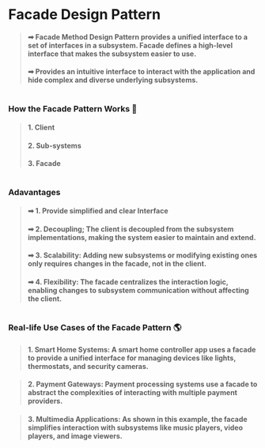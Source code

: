 
# Facade Design Pattern
> #### ➡ Facade Method Design Pattern provides a unified interface to a set of interfaces in a subsystem. Facade defines a high-level interface that makes the subsystem easier to use. 
> #### ➡ Provides an intuitive interface to interact with the application and hide complex and diverse underlying subsystems.
#
### How the Facade Pattern Works 🔧
> #### 1. Client
> #### 2. Sub-systems
> #### 3. Facade

#
### Adavantages
> #### ➡ 1. Provide simplified and clear Interface
> #### ➡ 2. Decoupling; The client is decoupled from the subsystem implementations, making the system easier to maintain and extend.
> #### ➡ 3. Scalability: Adding new subsystems or modifying existing ones only requires changes in the facade, not in the client.
> #### ➡ 4. Flexibility: The facade centralizes the interaction logic, enabling changes to subsystem communication without affecting the client.

#
### Real-life Use Cases of the Facade Pattern 🌎
> #### 1. Smart Home Systems: A smart home controller app uses a facade to provide a unified interface for managing devices like lights, thermostats, and security cameras.

> #### 2. Payment Gateways: Payment processing systems use a facade to abstract the complexities of interacting with multiple payment providers.

> #### 3. Multimedia Applications: As shown in this example, the facade simplifies interaction with subsystems like music players, video players, and image viewers.

‍